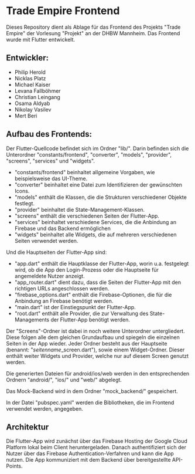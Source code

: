 # Trade Empire Frontend

Dieses Repository dient als Ablage für das Frontend des Projekts "Trade Empire" der Vorlesung "Projekt" an der DHBW Mannheim. Das Frontend wurde mit Flutter entwickelt.

## Entwickler:

- Philip Herold
- Nicklas Platz
- Michael Kaiser
- Levana Fallböhmer
- Christian Leingang
- Osama Aldyab
- Nikolay Vasilev
- Mert Beri

## Aufbau des Frontends:

Der Flutter-Quellcode befindet sich im Ordner "lib/".
Darin befinden sich die Unterordner "constants/frontend", "converter", "models", "provider", "screens", "services" und "widgets".

- "constants/frontend" beinhaltet allgemeine Vorgaben, wie beispielsweise das UI-Theme.
- "converter" beinhaltet eine Datei zum Identifizieren der gewünschten Icons.
- "models" enthält die Klassen, die die Strukturen verschiedener Objekte festlegt.
- "provider" beinhaltet die State-Management-Klassen.
- "screens" enthält die verschiedenen Seiten der Flutter-App.
- "services" beinhaltet verschiedene Services, die die Anbindung an Firebase und das Backend ermöglichen
- "widgets" beinhaltet alle Widgets, die auf mehreren verschiedenen Seiten verwendet werden.

Und die Hauptseiten der Flutter-App sind:

- "app.dart" enthält die Hauptklasse der Flutter-App, worin u.a. festgelegt wird, ob die App den Login-Prozess oder die Hauptseite für angemeldete Nutzer anzeigt.
- "app_router.dart" dient dazu, dass die Seiten der Flutter-App mit den richtigen URLs angeschlossen werden.
- "firebase_options.dart" enthält die Firebase-Optionen, die für die Anbindung an Firebase benötigt werden.
- "main.dart" ist der Einstiegspunkt der Flutter-App.
- "root.dart" enthält alle Provider, die zur Verwaltung des State-Managements der Flutter-App benötigt werden.

Der "Screens"-Ordner ist dabei in noch weitere Unterordner untergliedert. Diese folgen alle dem gleichen Grundaufbau und spiegeln die einzelnen Seiten in der App wieder. Jeder Ordner besteht aus der Hauptseite (benannt: "_seitenname_\_screen.dart"), sowie einem Widget-Ordner. Dieser enthält weiter Widgets und Provider, welche nur auf diesem Screen genutzt werden.

Die generierten Dateien für android/ios/web werden in den entsprechenden Ordnern "android/", "ios/" und "web/" abgelegt.

Das Mock-Backend wird in dem Ordner "mock_backend/" gespeichert.

In der Datei "pubspec.yaml" werden die Bibliotheken, die im Frontend verwendet werden, angegeben.

## Architektur

Die Flutter-App wird zunächst über das Firebase Hosting der Google Cloud Platform lokal beim Client heruntergeladen. Danach authentifiziert sich der Nutzer über das Firebase Authentication-Verfahren und kann die App nutzen.
Die App kommuniziert mit dem Backend über bereitgestellte API-Points.
